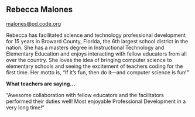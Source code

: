## Rebecca Malones

[malones@pd.code.org](mailto:malones@pd.code.org)

Rebecca has facilitated science and technology professional development for 15 years in Broward County, Florida, the 6th largest school district in the nation. She has a masters degree in Instructional Technology and Elementary Education and enjoys interacting with fellow educators from all over the country. She loves the idea of bringing computer science to elementary schools and seeing the excitement of teachers coding for the first time. Her motto is, “If it’s fun, then do it—and computer science is fun!”

**What teachers are saying…**

“Awesome collaboration with fellow educators and the facilitators performed their duties well! Most enjoyable Professional Development in a very long time!”


